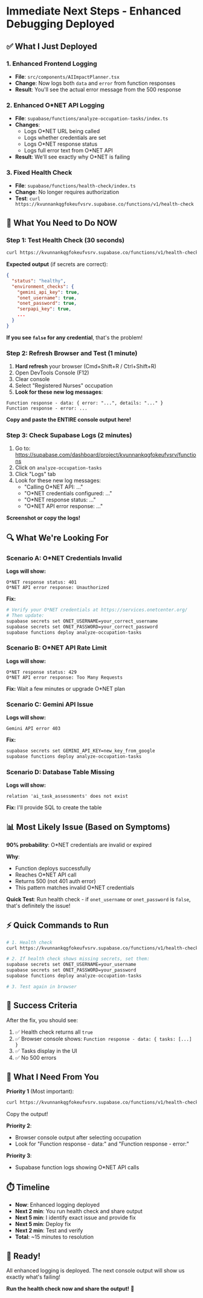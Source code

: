 # Immediate Next Steps - Enhanced Debugging Deployed

## ✅ What I Just Deployed

### 1. Enhanced Frontend Logging
- **File**: `src/components/AIImpactPlanner.tsx`
- **Change**: Now logs both `data` and `error` from function responses
- **Result**: You'll see the actual error message from the 500 response

### 2. Enhanced O*NET API Logging
- **File**: `supabase/functions/analyze-occupation-tasks/index.ts`
- **Changes**:
  - Logs O*NET URL being called
  - Logs whether credentials are set
  - Logs O*NET response status
  - Logs full error text from O*NET API
- **Result**: We'll see exactly why O*NET is failing

### 3. Fixed Health Check
- **File**: `supabase/functions/health-check/index.ts`
- **Change**: No longer requires authorization
- **Test**: `curl https://kvunnankqgfokeufvsrv.supabase.co/functions/v1/health-check`

## 🎯 What You Need to Do NOW

### Step 1: Test Health Check (30 seconds)
```bash
curl https://kvunnankqgfokeufvsrv.supabase.co/functions/v1/health-check
```

**Expected output** (if secrets are correct):
```json
{
  "status": "healthy",
  "environment_checks": {
    "gemini_api_key": true,
    "onet_username": true,
    "onet_password": true,
    "serpapi_key": true,
    ...
  }
}
```

**If you see `false` for any credential**, that's the problem!

### Step 2: Refresh Browser and Test (1 minute)

1. **Hard refresh** your browser (Cmd+Shift+R / Ctrl+Shift+R)
2. Open DevTools Console (F12)
3. Clear console
4. Select "Registered Nurses" occupation
5. **Look for these new log messages**:

```
Function response - data: { error: "...", details: "..." }
Function response - error: ...
```

**Copy and paste the ENTIRE console output here!**

### Step 3: Check Supabase Logs (2 minutes)

1. Go to: https://supabase.com/dashboard/project/kvunnankqgfokeufvsrv/functions
2. Click on `analyze-occupation-tasks`
3. Click "Logs" tab
4. Look for these new log messages:
   - "Calling O*NET API: ..."
   - "O*NET credentials configured: ..."
   - "O*NET response status: ..."
   - "O*NET API error response: ..."

**Screenshot or copy the logs!**

## 🔍 What We're Looking For

### Scenario A: O*NET Credentials Invalid
**Logs will show:**
```
O*NET response status: 401
O*NET API error response: Unauthorized
```

**Fix:**
```bash
# Verify your O*NET credentials at https://services.onetcenter.org/
# Then update:
supabase secrets set ONET_USERNAME=your_correct_username
supabase secrets set ONET_PASSWORD=your_correct_password
supabase functions deploy analyze-occupation-tasks
```

### Scenario B: O*NET API Rate Limit
**Logs will show:**
```
O*NET response status: 429
O*NET API error response: Too Many Requests
```

**Fix:** Wait a few minutes or upgrade O*NET plan

### Scenario C: Gemini API Issue
**Logs will show:**
```
Gemini API error 403
```

**Fix:**
```bash
supabase secrets set GEMINI_API_KEY=new_key_from_google
supabase functions deploy analyze-occupation-tasks
```

### Scenario D: Database Table Missing
**Logs will show:**
```
relation 'ai_task_assessments' does not exist
```

**Fix:** I'll provide SQL to create the table

## 📊 Most Likely Issue (Based on Symptoms)

**90% probability**: O*NET credentials are invalid or expired

**Why**: 
- Function deploys successfully
- Reaches O*NET API call
- Returns 500 (not 401 auth error)
- This pattern matches invalid O*NET credentials

**Quick Test**:
Run health check - if `onet_username` or `onet_password` is `false`, that's definitely the issue!

## ⚡ Quick Commands to Run

```bash
# 1. Health check
curl https://kvunnankqgfokeufvsrv.supabase.co/functions/v1/health-check

# 2. If health check shows missing secrets, set them:
supabase secrets set ONET_USERNAME=your_username
supabase secrets set ONET_PASSWORD=your_password
supabase functions deploy analyze-occupation-tasks

# 3. Test again in browser
```

## 🎯 Success Criteria

After the fix, you should see:
1. ✅ Health check returns all `true`
2. ✅ Browser console shows: `Function response - data: { tasks: [...] }`
3. ✅ Tasks display in the UI
4. ✅ No 500 errors

## 📝 What I Need From You

**Priority 1** (Most important):
```bash
curl https://kvunnankqgfokeufvsrv.supabase.co/functions/v1/health-check
```
Copy the output!

**Priority 2**:
- Browser console output after selecting occupation
- Look for "Function response - data:" and "Function response - error:"

**Priority 3**:
- Supabase function logs showing O*NET API calls

## ⏱️ Timeline

- **Now**: Enhanced logging deployed
- **Next 2 min**: You run health check and share output
- **Next 5 min**: I identify exact issue and provide fix
- **Next 5 min**: Deploy fix
- **Next 2 min**: Test and verify
- **Total**: ~15 minutes to resolution

## 🚀 Ready!

All enhanced logging is deployed. The next console output will show us exactly what's failing!

**Run the health check now and share the output!** 🎯
